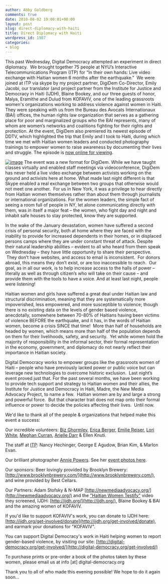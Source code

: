 ```yaml
---
author: Abby Goldberg
comments: true
date: 2010-08-02 19:00:01+00:00
layout: post
slug: direct-diplomacy-with-haiti
title: Direct Diplomacy with Haiti
wordpress_id: 1987
categories:
- blog
---
```


This past Wednesday, Digital Democracy attempted an experiment in direct diplomacy.  We brought together 75 people at NYU’s Interactive Telecommunications Program (ITP) for “In their own hands: Live video exchange with Haitian women 6 months after the earthquake.”  We were joined at ITP via skype by my project partner, DigiDem Co-Director, Emily Jacobi, our translator (and project partner from the Institute for Justice and Democracy in Haiti (IJDH), Blaine Bookey, and our three guests of honor, Malya, Eramithe and Dulud from KOFAVIV, one of the leading grassroots women's organizations working to address violence against women in Haiti. They were speaking with us from the Bureau des Avocats Internationaux (BAI) offices, the human rights law organization that serves as a gathering place for poor and marginalized groups who the BAI represents, many of whom are women’s networks and coalitions fighting for their rights and protection. At the event, DigiDem also premiered its newest episode of DDTV, which highlighted the trip that Emily and I took to Haiti, during which time we met with Haitian women leaders and conducted photography trainings to empower women to raise awareness by documenting their lives and struggle. The episode is [now online for viewing](http://vimeo.com/13843931).


[![image](http://farm5.static.flickr.com/4113/4841852439_65f612e048.jpg)](http://www.flickr.com/photos/digitaldemocracy/sets/72157624487793077/)
The event was a new format for DigiDem. While we have taught classes virtually and enabled staff meetings via videoconference, DigiDem has never held a live video exchange between activists working on the ground and activists here at home. What made last night different is that Skype enabled a real exchange between two groups that otherwise would not meet one another.  For us in New York, it was a privilege to hear directly from Haitian women themselves rather than about them through journalists or international organizations. For the women leaders, the simple fact of seeing a room full of people in NY, let alone communicating directly with them, was in itself a major feat – the women, who fight day and night and inhabit safe houses to stay protected, know they are supported.

In the wake of the January devastation, women have suffered a second crisis of personal security, both at home where they are faced with the inability to provide for increased dependents in their homes, or in displaced persons camps where they are under constant threat of attack. Despite their natural leadership abilities – evident to all who heard from them speak on Wednesday – they have little opportunity to share their perspective.  They don’t have websites, and access to email is inconsistent.  For donors abroad, this means they don’t exist, or are too inaccessible to reach.  Our goal, as in all our work, is to help increase access to the halls of power – literally as well as through citizen’s who will take on their cause – and provide them with the tools to have a voice. And at least last night, people were listening!

Haitian women and girls have suffered a great deal under Haitian law and structural discrimination, meaning that they are systematically more impoverished, less empowered, and more susceptible to violence; though there is no existing data on the levels of gender based violence, anecdotally, somewhere between 70-80% of Haitians having been victims of violence BEFORE the earthquake, and it has, in the words of Haitian women, become a crisis SINCE that time!  More than half of households are headed by women, which means more than half of the population depends on them for their livelihoods, safety, and security.  Yet while women hold the majority of responsibility in the informal sector, their formal representation in the economy, government, and diplomacy do not nearly reflect their importance in Haitian society.

Digital Democracy works to empower groups like the grassroots women of Haiti – people who have previously lacked power or public voice but can leverage new technologies to overcome historic exclusion.  Last night’s event proved just that. For the past several months, we have been working to provide tech support and strategy to Haitian women and their allies, the Institute for Justice and Democracy in Haiti, Madre, the New Media Advocacy Project, to name a few.  Haitian women are by and large a strong and powerful force.  But that character trait does not map onto their formal influence or power to decide the policies affecting their lives.  Until now.


We'd like to thank all of the people & organizations that helped make this event a success:




Our incredible volunteers: [Biz Ghormley](http://twitter.com/onewitness), [Erica Berger](http://twitter.com/goodberger), [Emilie Reiser](http://twitter.com/emreiser), [Lori White](http://twitter.com/lolololori), [Meghan Curran](http://twitter.com/meghcurran), [Arielle Darr](http://twitter.com/digidarr) & Ellen Knuti.




The staff at [ITP](http://itp.nyu.edu/itp/): Nancy Hechinger, George E Agudow, Brian Kim, & Marlon Evan.




Our brilliant photographer [Annie Powers](http://www.anniepowers.com/). See her [event photos here](http://www.flickr.com/photos/digitaldemocracy/sets/72157624487793077/).




Our sponsors: Beer lovingly provided by Brooklyn Brewery:[http://www.brooklynbrewery.com/](http://www.brooklynbrewery.com/), and wine provided by Best Cellars.




Our Partners: Adam Stofsky & N-MAP [http://newmediaadvocacy.org/](http://newmediaadvocacy.org/) and the ["Haitian Women Testify"](http://vimeo.com/11091051) video they screened, IJDH: [http://ijdh.org/](http://ijdh.org/), Blaine Bookey & BAI and the amazing women of KOFAVIV.




If you'd like to support KOFAVIV's work, you can donate to IJDH here:[http://ijdh.org/get-involved/donate](http://ijdh.org/get-involved/donate), and earmark your donations for "KOFAVIV".




You can support Digital Democracy's work in Haiti helping women to report gender-based violence, by visiting our site: [http://digital-democracy.org/get-involved/](http://digital-democracy.org/get-involved/)




To purchase prints or pre-order a book of the photos taken by these women, please email us at info [at] digital-democracy.org




Thank you to all of who made this evening possible! We hope to do it again soon...
